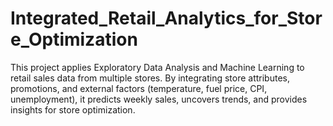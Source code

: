 # Integrated_Retail_Analytics_for_Store_Optimization
This project applies Exploratory Data Analysis and Machine Learning to retail sales data from multiple stores. By integrating store attributes, promotions, and external factors (temperature, fuel price, CPI, unemployment), it predicts weekly sales, uncovers trends, and provides insights for store optimization.
